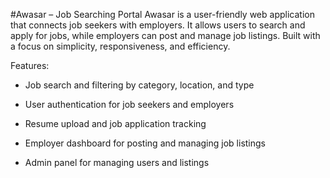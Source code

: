 #Awasar – Job Searching Portal
Awasar is a user-friendly web application that connects job seekers with employers. It allows users to search and apply for jobs, while employers can post and manage job listings. Built with a focus on simplicity, responsiveness, and efficiency.

Features:

* Job search and filtering by category, location, and type

* User authentication for job seekers and employers

* Resume upload and job application tracking

* Employer dashboard for posting and managing job listings

* Admin panel for managing users and listings

